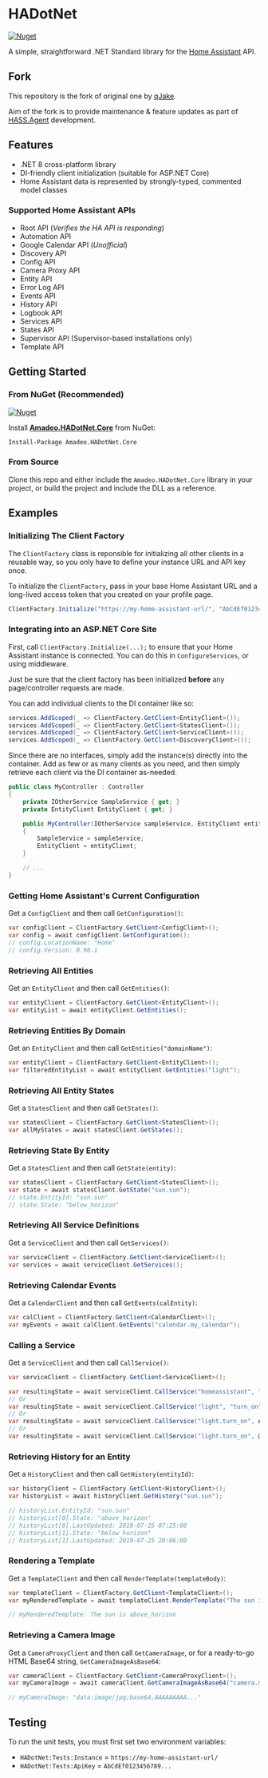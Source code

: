 ﻿# HADotNet

[![Nuget](https://img.shields.io/nuget/v/HADotNet.Core?logo=nuget)](https://www.nuget.org/packages/HADotNet.Core/)

A simple, straightforward .NET Standard library for the [Home Assistant](https://github.com/home-assistant/home-assistant) API.

## Fork

This repository is the fork of original one by [qJake](https://github.com/qJake/HADotNet).

Aim of the fork is to provide maintenance & feature updates as part of [HASS.Agent](https://github.com/hass-agent) development.

## Features

* .NET 8 cross-platform library
* DI-friendly client initialization (suitable for ASP.NET Core)
* Home Assistant data is represented by strongly-typed, commented model classes

### Supported Home Assistant APIs

* Root API (*Verifies the HA API is responding*)
* Automation API
* Google Calendar API (*Unofficial*)
* Discovery API
* Config API
* Camera Proxy API
* Entity API
* Error Log API
* Events API
* History API
* Logbook API
* Services API
* States API
* Supervisor API (Supervisor-based installations only)
* Template API

## Getting Started

### From NuGet (Recommended)

[![Nuget](https://img.shields.io/nuget/dt/HADotNet.Core?color=%23004880&label=NuGet%20Downloads&logo=nuget)](https://www.nuget.org/packages/HADotNet.Core/)

Install **[Amadeo.HADotNet.Core](https://www.nuget.org/packages/Amadeo.HADotNet.Core/)** from NuGet:

`Install-Package Amadeo.HADotNet.Core`

### From Source

Clone this repo and either include the `Amadeo.HADotNet.Core` library in your project, 
or build the project and include the DLL as a reference.

## Examples

### Initializing The Client Factory

The `ClientFactory` class is reponsible for initializing all other clients in a 
reusable way, so you only have to define your instance URL and API key once.

To initialize the `ClientFactory`, pass in your base Home Assistant URL and a
long-lived access token that you created on your profile page.

```csharp
ClientFactory.Initialize("https://my-home-assistant-url/", "AbCdEf0123456789...");
```

### Integrating into an ASP.NET Core Site

First, call `ClientFactory.Initialize(...);` to ensure that your Home Assistant
instance is connected. You can do this in `ConfigureServices`, or using middleware.

Just be sure that the client factory has been initialized **before** any page/controller
requests are made.

You can add individual clients to the DI container like so:

```csharp
services.AddScoped(_ => ClientFactory.GetClient<EntityClient>());
services.AddScoped(_ => ClientFactory.GetClient<StatesClient>());
services.AddScoped(_ => ClientFactory.GetClient<ServiceClient>());
services.AddScoped(_ => ClientFactory.GetClient<DiscoveryClient>());
```

Since there are no interfaces, simply add the instance(s) directly into the container.
Add as few or as many clients as you need, and then simply retrieve each client via the
DI container as-needed.

```csharp
public class MyController : Controller
{
	private IOtherService SampleService { get; }
	private EntityClient EntityClient { get; }

	public MyController(IOtherService sampleService, EntityClient entityClient)
	{
		SampleService = sampleService;
		EntityClient = entityClient;
	}

	// ...
}
```

### Getting Home Assistant's Current Configuration

Get a `ConfigClient` and then call `GetConfiguration()`:

```csharp
var configClient = ClientFactory.GetClient<ConfigClient>();
var config = await configClient.GetConfiguration();
// config.LocationName: "Home"
// config.Version: 0.96.1
```

### Retrieving All Entities

Get an `EntityClient` and then call `GetEntities()`:

```csharp
var entityClient = ClientFactory.GetClient<EntityClient>();
var entityList = await entityClient.GetEntities();
```

### Retrieving Entities By Domain

Get an `EntityClient` and then call `GetEntities("domainName")`:

```csharp
var entityClient = ClientFactory.GetClient<EntityClient>();
var filteredEntityList = await entityClient.GetEntities("light");
```

### Retrieving All Entity States

Get a `StatesClient` and then call `GetStates()`:

```csharp
var statesClient = ClientFactory.GetClient<StatesClient>();
var allMyStates = await statesClient.GetStates();
```

### Retrieving State By Entity

Get a `StatesClient` and then call `GetState(entity)`:

```csharp
var statesClient = ClientFactory.GetClient<StatesClient>();
var state = await statesClient.GetState("sun.sun");
// state.EntityId: "sun.sun"
// state.State: "below_horizon"
```

### Retrieving All Service Definitions

Get a `ServiceClient` and then call `GetServices()`:

```csharp
var serviceClient = ClientFactory.GetClient<ServiceClient>();
var services = await serviceClient.GetServices();
```

### Retrieving Calendar Events

Get a `CalendarClient` and then call `GetEvents(calEntity)`:

```csharp
var calClient = ClientFactory.GetClient<CalendarClient>();
var myEvents = await calClient.GetEvents("calendar.my_calendar");
```

### Calling a Service

Get a `ServiceClient` and then call `CallService()`:

```csharp
var serviceClient = ClientFactory.GetClient<ServiceClient>();

var resultingState = await serviceClient.CallService("homeassistant", "restart");
// Or
var resultingState = await serviceClient.CallService("light", "turn_on", new { entity_id = "light.my_light" });
// Or
var resultingState = await serviceClient.CallService("light.turn_on", new { entity_id = "light.my_light" });
// Or
var resultingState = await serviceClient.CallService("light.turn_on", @"{""entity_id"":""light.my_light""}");
```

### Retrieving History for an Entity

Get a `HistoryClient` and then call `GetHistory(entityId)`:

```csharp
var historyClient = ClientFactory.GetClient<HistoryClient>();
var historyList = await historyClient.GetHistory("sun.sun");

// historyList.EntityId: "sun.sun"
// historyList[0].State: "above_horizon"
// historyList[0].LastUpdated: 2019-07-25 07:25:00
// historyList[1].State: "below_horizon"
// historyList[1].LastUpdated: 2019-07-25 20:06:00
```

### Rendering a Template

Get a `TemplateClient` and then call `RenderTemplate(templateBody)`:

```csharp
var templateClient = ClientFactory.GetClient<TemplateClient>();
var myRenderedTemplate = await templateClient.RenderTemplate("The sun is {{ states('sun.sun') }}");

// myRenderedTemplate: The sun is above_horizon
```

### Retrieving a Camera Image

Get a `CameraProxyClient` and then call `GetCameraImage`, or for a ready-to-go HTML Base64 string, `GetCameraImageAsBase64`:

```csharp
var cameraClient = ClientFactory.GetClient<CameraProxyClient>();
var myCameraImage = await cameraClient.GetCameraImageAsBase64("camera.my_camera");

// myCameraImage: "data:image/jpg;base64,AAAAAAAAA..."
```

## Testing

To run the unit tests, you must first set two environment variables:

* `HADotNet:Tests:Instance` = `https://my-home-assistant-url/`
* `HADotNet:Tests:ApiKey` = `AbCdEf0123456789...`
